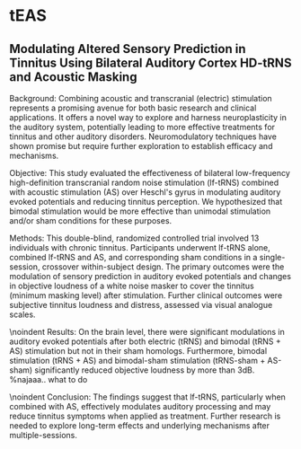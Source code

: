 # tEAS
## Modulating Altered Sensory Prediction in Tinnitus Using Bilateral Auditory Cortex HD-tRNS and Acoustic Masking

Background: Combining acoustic and transcranial (electric) stimulation represents a promising avenue for both basic research and clinical applications. 
It offers a novel way to explore and harness neuroplasticity in the auditory system, potentially leading to more effective treatments for tinnitus and other auditory disorders.
Neuromodulatory techniques have shown promise but require further exploration to establish efficacy and mechanisms.

Objective: This study evaluated the effectiveness of bilateral low-frequency high-definition transcranial random noise stimulation (lf-tRNS) combined with acoustic stimulation (AS) over Heschl's gyrus in modulating auditory evoked potentials and reducing tinnitus perception. 
We hypothesized that bimodal stimulation would be more effective than unimodal stimulation and/or sham conditions for these purposes.

Methods: This double-blind, randomized controlled trial involved 13 individuals with chronic tinnitus. 
Participants underwent lf-tRNS alone, combined lf-tRNS and AS, and corresponding sham conditions in a single-session, crossover within-subject design.
The primary outcomes were the modulation of sensory prediction in auditory evoked potentials and changes in objective loudness of a white noise masker to cover the tinnitus (minimum masking level) after stimulation.
Further clinical outcomes were subjective tinnitus loudness and distress, assessed via visual analogue scales.

\noindent Results:  On the brain level, there were significant modulations in auditory evoked potentials after both electric (tRNS) and bimodal (tRNS + AS) stimulation but not in their sham homologs.
Furthermore, bimodal stimulation (tRNS + AS) and bimodal-sham stimulation (tRNS-sham + AS-sham) significantly reduced objective loudness by more than 3dB.
%najaaa.. what to do

\noindent Conclusion: The findings suggest that lf-tRNS, particularly when combined with AS, effectively modulates auditory processing and may reduce tinnitus symptoms when applied as treatment. 
Further research is needed to explore long-term effects and underlying mechanisms after multiple-sessions.

